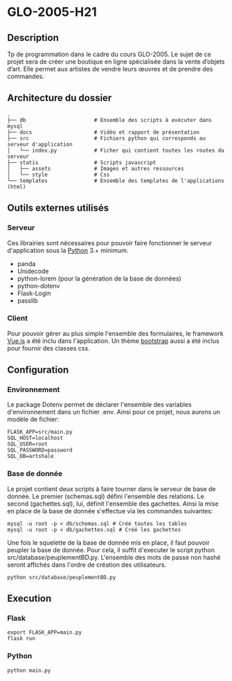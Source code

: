 # GLO-2005-H21
## Description
Tp de programmation dans le cadre du cours GLO-2005.
Le sujet de ce projet sera de créer une boutique en ligne spécialisée dans la vente d’objets d’art. Elle permet aux artistes de vendre leurs œuvres et de prendre des commandes.

## Architecture du dossier
    .
    ├── db                      # Ensemble des scripts à exécuter dans mysql
    ├── docs                    # Vidéo et rapport de présentation
    ├── src                     # Fichiers python qui corresponds au serveur d'application
    │   └── index.py            # Ficher qui contient toutes les routes du serveur
    ├── statis                  # Scripts javascript
    │   ├── assets              # Images et autres ressources
    │   └── style               # Css
    └── templates               # Ensemble des templates de l'applications (html)

## Outils externes utilisés
### Serveur
Ces librairies sont nécessaires pour pouvoir faire fonctionner le serveur d'application sous la [Python](https://www.python.org/) 3.+ minimum.
- panda
- Unidecode
- python-lorem (pour la génération de la base de données)
- python-dotenv
- Flask-Login
- passlib
### Client
Pour pouvoir gérer au plus simple l'ensemble des formulaires, le framework [Vue.js](https://vuejs.org/) a été inclu dans l'application.
Un thème [bootstrap](https://getbootstrap.com/) aussi a été inclus pour fournir des classes css.

## Configuration
### Environnement
Le package Dotenv permet de déclarer l'ensemble des variables d'environnement dans un fichier .env. Ainsi pour ce projet, nous aurons un modèle de fichier:
```dotenv
FLASK_APP=src/main.py
SQL_HOST=localhost
SQL_USER=root
SQL_PASSWORD=password
SQL_DB=artshale
```
### Base de donnée
Le projet contient deux scripts à faire tourner dans le serveur de base de donnée. Le premier (schemas.sql) défini l'ensemble des relations. Le second (gachettes.sql), lui, définit l'ensemble des gachettes. Ainsi la mise en place de la base de donnée s'effectue via les commandes suivantes:
```shell
mysql -u root -p < db/schemas.sql # Créé toutes les tables
mysql -u root -p < db/gachettes.sql # Créé les gachettes
```
Une fois le squelette de la base de donnée mis en place, il faut pouvoir peupler la base de donnée. Pour cela, il suffit d'executer le script python src/database/peuplementBD.py. L'ensemble des mots de passe non hashé seront affichés dans l'ordre de création des utilisateurs.
```shell
python src/database/peuplementBD.py
```

## Execution
### Flask
```shell
export FLASK_APP=main.py
flask run
```
### Python
```shell
python main.py
```